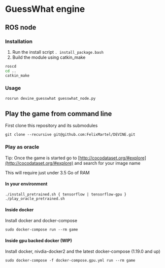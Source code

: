# GuessWhat engine

## ROS node

### Installation

1. Run the install script `. install_package.bash`
2. Build the module using catkin\_make

```bash
roscd
cd ..
catkin_make
```

### Usage

```bash
rosrun devine_guesswhat guesswhat_node.py
```

## Play the game from command line

First clone this repository and its submodules

```
git clone --recursive git@github.com:FelixMartel/DEVINE.git
```

### Play as oracle 

Tip: Once the game is started go to [http://cocodataset.org/#explore](http://cocodataset.org/#explore) and search for your image name

This will require just under 3.5 Go of RAM

#### In your environment

```
./install_pretrained.sh { tensorflow | tensorflow-gpu }
./play_oracle_pretrained.sh
```

#### Inside docker

Install docker and docker-compose

```
sudo docker-compose run --rm game
```

#### Inside gpu backed docker (WIP)

Install docker, nivdia-docker2 and the latest docker-compose (1.19.0 and up)

```
sudo docker-compose -f docker-compose.gpu.yml run --rm game
```
